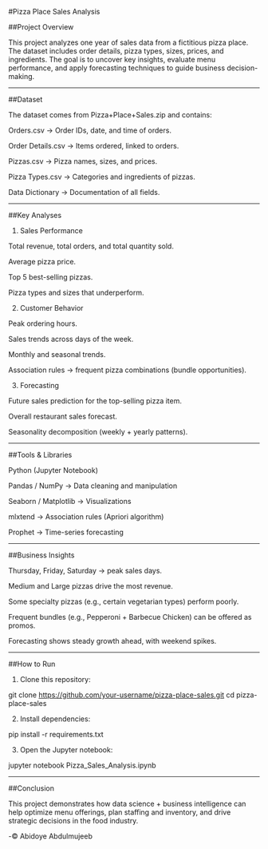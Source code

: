 #Pizza Place Sales Analysis

##Project Overview

This project analyzes one year of sales data from a fictitious pizza place. The dataset includes order details, pizza types, sizes, prices, and ingredients. The goal is to uncover key insights, evaluate menu performance, and apply forecasting techniques to guide business decision-making.


---

##Dataset

The dataset comes from Pizza+Place+Sales.zip and contains:

Orders.csv → Order IDs, date, and time of orders.

Order Details.csv → Items ordered, linked to orders.

Pizzas.csv → Pizza names, sizes, and prices.

Pizza Types.csv → Categories and ingredients of pizzas.

Data Dictionary → Documentation of all fields.



---

##Key Analyses

1. Sales Performance

Total revenue, total orders, and total quantity sold.

Average pizza price.

Top 5 best-selling pizzas.

Pizza types and sizes that underperform.



2. Customer Behavior

Peak ordering hours.

Sales trends across days of the week.

Monthly and seasonal trends.

Association rules → frequent pizza combinations (bundle opportunities).



3. Forecasting

Future sales prediction for the top-selling pizza item.

Overall restaurant sales forecast.

Seasonality decomposition (weekly + yearly patterns).





---

##Tools & Libraries

Python (Jupyter Notebook)

Pandas / NumPy → Data cleaning and manipulation

Seaborn / Matplotlib → Visualizations

mlxtend → Association rules (Apriori algorithm)

Prophet → Time-series forecasting



---

##Business Insights

Thursday, Friday, Saturday → peak sales days.

Medium and Large pizzas drive the most revenue.

Some specialty pizzas (e.g., certain vegetarian types) perform poorly.

Frequent bundles (e.g., Pepperoni + Barbecue Chicken) can be offered as promos.

Forecasting shows steady growth ahead, with weekend spikes.



---

##How to Run

1. Clone this repository:

git clone https://github.com/your-username/pizza-place-sales.git
cd pizza-place-sales


2. Install dependencies:

pip install -r requirements.txt


3. Open the Jupyter notebook:

jupyter notebook Pizza_Sales_Analysis.ipynb




---

##Conclusion

This project demonstrates how data science + business intelligence can help optimize menu offerings, plan staffing and inventory, and drive strategic decisions in the food industry.


-© Abidoye Abdulmujeeb 

